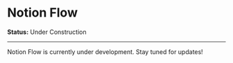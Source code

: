 # Notion Flow

**Status:** Under Construction

---

Notion Flow is currently under development. Stay tuned for updates!